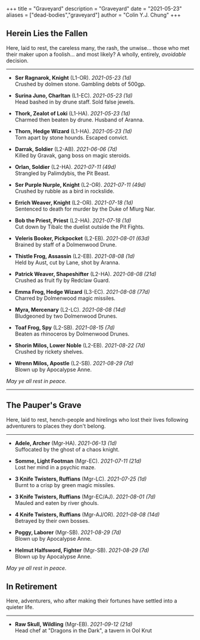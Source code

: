 +++ 
title = "Graveyard" 
description = "Graveyard" 
date = "2021-05-23" 
aliases = ["dead-bodies","graveyard"] 
author = "Colin Y.J. Chung" 
+++

## Herein Lies the Fallen

Here, laid to rest, the careless many, the rash, the unwise... those who met their maker upon a foolish... and most likely? A wholly, entirely, _avoidable_ decision.

<hr/>

* **Ser Ragnarok, Knight** (L1-OR). _2021-05-23 (1d)_ 
<br/>Crushed by dolmen stone. Gambling debts of 500gp.

* **Surina Juno, Charltan** (L1-EC). _2021-05-23 (1d)_
<br/>Head bashed in by drune staff. Sold false jewels.

* **Thork, Zealot of Loki** (L1-HA). _2021-05-23 (1d)_
<br/>Charmed then beaten by drune. Husband of Aranna.

* **Thorn, Hedge Wizard** (L1-HA). _2021-05-23 (1d)_
<br/>Torn apart by stone hounds. Escaped convict.

* **Darrak, Soldier** (L2-AB). _2021-06-06 (7d)_
<br/>Killed by Gravak, gang boss on magic steroids.

* **Orlan, Soldier** (L2-HA). _2021-07-11 (49d)_
<br/>Strangled by Palimdybis, the Pit Beast.

* **Ser Purple Nurple, Knight** (L2-OR). _2021-07-11 (49d)_
<br/>Crushed by rubble as a bird in rockslide.

* **Errich Weaver, Knight** (L2-OR). _2021-07-18 (1d)_
<br/>Sentenced to death for murder by the Duke of Mlurg Nar.

* **Bob the Priest, Priest** (L2-HA). _2021-07-18 (1d)_
<br/>Cut down by Tibalc the duelist outside the Pit Fights.

* **Veleris Booker, Pickpocket** (L2-EB). _2021-08-01 (63d)_
<br/>Brained by staff of a Dolmenwood Drune.

* **Thistle Frog, Assassin** (L2-EB). _2021-08-08 (1d)_
<br/>Held by Aust, cut by Lane, shot by Aranna.

* **Patrick Weaver, Shapeshifter** (L2-HA). _2021-08-08 (21d)_
<br/>Crushed as fruit fly by Redclaw Guard.

* **Emma Frog, Hedge Wizard** (L3-EC). _2021-08-08 (77d)_
<br/>Charred by Dolmenwood magic missiles.

* **Myra, Mercenary** (L2-LC). _2021-08-08 (14d)_
<br/>Bludgeoned by two Dolmenwood Drunes.

* **Toaf Frog, Spy** (L2-SB). _2021-08-15 (7d)_
<br/>Beaten as rhinoceros by Dolmenwood Drunes.

* **Shorin Milos, Lower Noble** (L2-EB). _2021-08-22 (7d)_
<br/>Crushed by rickety shelves.

* **Wrenn Milos, Apostle** (L2-SB). _2021-08-29 (7d)_
<br/>Blown up by Apocalypse Anne.

_May ye all rest in peace._

<hr/>

## The Pauper's Grave

Here, laid to rest, hench-people and hirelings who lost their lives following adventurers to places they don't belong.

<hr/>

* **Adele, Archer** (Mgr-HA). _2021-06-13 (1d)_ 
<br/>Suffocated by the ghost of a chaos knight.

* **Somme, Light Footman** (Mgr-EC). _2021-07-11 (21d)_ 
<br/>Lost her mind in a psychic maze.

* **3 Knife Twisters, Ruffians** (Mgr-LC). _2021-07-25 (1d)_ 
<br/>Burnt to a crisp by green magic missiles.

* **3 Knife Twisters, Ruffians** (Mgr-EC/AJ). _2021-08-01 (7d)_ 
<br/>Mauled and eaten by river ghouls.

* **4 Knife Twisters, Ruffians** (Mgr-AJ/OR). _2021-08-08 (14d)_ 
<br/>Betrayed by their own bosses.

* **Poggy, Laborer** (Mgr-SB). _2021-08-29 (7d)_ 
<br/>Blown up by Apocalypse Anne.

* **Helmut Halfsword, Fighter** (Mgr-SB). _2021-08-29 (7d)_ 
<br/>Blown up by Apocalypse Anne.

_May ye all rest in peace._

## In Retirement

Here, adventurers, who after making their fortunes have settled into a quieter life.

<hr/>

* **Raw Skull, Wildling** (Mgr-EB). _2021-09-12 (21d)_ 
<br/>Head chef at "Dragons in the Dark", a tavern in Ool Krut
